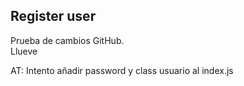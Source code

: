 ## Register user 

Prueba de cambios GitHub.  
Llueve  

AT: Intento añadir password y class usuario al index.js